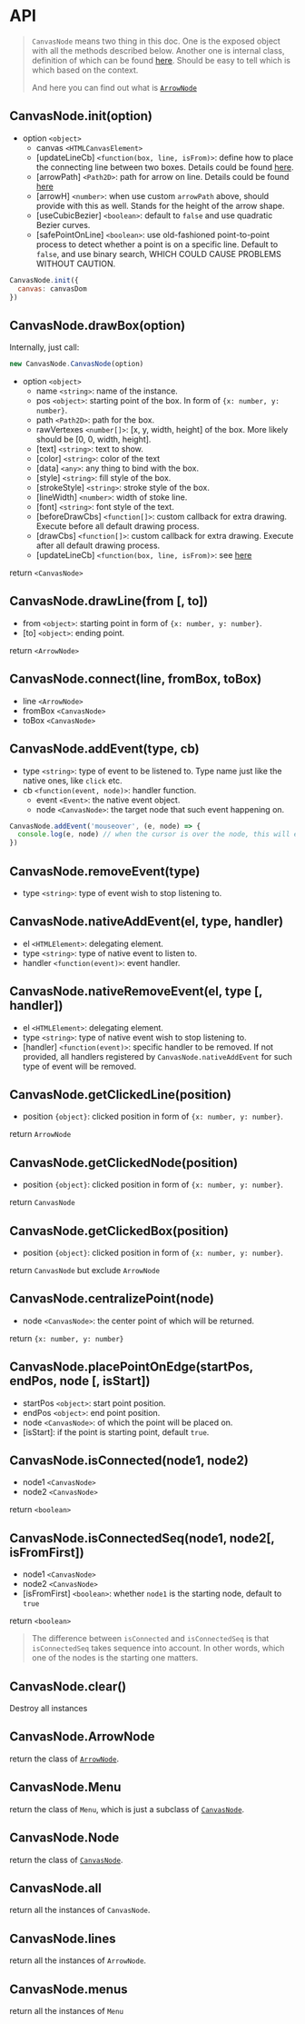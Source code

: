 # API

> `CanvasNode` means two thing in this doc.
> One is the exposed object with all the methods described below.
> Another one is internal class, definition of which can be found [here](./canvasNode.md).
> Should be easy to tell which is which based on the context.
>
> And here you can find out what is [`ArrowNode`](./line.md)

## CanvasNode.init(option)

* option `<object>`
  * canvas `<HTMLCanvasElement>`
  * [updateLineCb] `<function(box, line, isFrom)>`: define how to place the connecting line between two boxes.
    Details could be found [here](./updateLineCb.md).
  * [arrowPath] `<Path2D>`: path for arrow on line. Details could be found [here](./arrowPath.md)
  * [arrowH] `<number>`: when use custom `arrowPath` above, should provide with this as well. Stands for the height of the arrow shape.
  * [useCubicBezier] `<boolean>`: default to `false` and use quadratic Bezier curves.
  * [safePointOnLine] `<boolean>`: use old-fashioned point-to-point process to detect whether a point is on a specific line.
    Default to `false`, and use binary search, WHICH COULD CAUSE PROBLEMS WITHOUT CAUTION.

```js
CanvasNode.init({
  canvas: canvasDom
})
```

## CanvasNode.drawBox(option)

Internally, just call:

```js
new CanvasNode.CanvasNode(option)
```

* option `<object>`
  * name `<string>`: name of the instance.
  * pos `<object>`: starting point of the box. In form of `{x: number, y: number}`.
  * path `<Path2D>`: path for the box.
  * rawVertexes `<number[]>`: [x, y, width, height] of the box. More likely should be [0, 0, width, height].
  * [text] `<string>`: text to show.
  * [color] `<string>`: color of the text
  * [data] `<any>`: any thing to bind with the box.
  * [style] `<string>`: fill style of the box.
  * [strokeStyle] `<string>`: stroke style of the box.
  * [lineWidth] `<number>`: width of stoke line.
  * [font] `<string>`: font style of the text.
  * [beforeDrawCbs] `<function[]>`: custom callback for extra drawing. Execute before all default drawing process.
  * [drawCbs] `<function[]>`: custom callback for extra drawing. Execute after all default drawing process.
  * [updateLineCb] `<function(box, line, isFrom)>`: see [here](./updateLineCb.md)

return `<CanvasNode>`

## CanvasNode.drawLine(from [, to])

* from `<object>`: starting point in form of `{x: number, y: number}`.
* [to] `<object>`: ending point.

return `<ArrowNode>`

## CanvasNode.connect(line, fromBox, toBox)

* line `<ArrowNode>`
* fromBox `<CanvasNode>`
* toBox `<CanvasNode>`

## CanvasNode.addEvent(type, cb)

* type `<string>`: type of event to be listened to. Type name just like the native ones, like `click` etc.
* cb `<function(event, node)>`: handler function.
  * event `<Event>`: the native event object.
  * node `<CanvasNode>`: the target node that such event happening on.

```js
CanvasNode.addEvent('mouseover', (e, node) => {
  console.log(e, node) // when the cursor is over the node, this will execute
})
```

## CanvasNode.removeEvent(type)

* type `<string>`: type of event wish to stop listening to.

## CanvasNode.nativeAddEvent(el, type, handler)

* el `<HTMLElement>`: delegating element.
* type `<string>`: type of native event to listen to.
* handler `<function(event)>`: event handler.

## CanvasNode.nativeRemoveEvent(el, type [, handler])

* el `<HTMLElement>`: delegating element.
* type `<string>`: type of native event wish to stop listening to.
* [handler] `<function(event)>`: specific handler to be removed. If not provided, all handlers registered by `CanvasNode.nativeAddEvent` for such type of event will be removed.

## CanvasNode.getClickedLine(position)

* position `{object}`: clicked position in form of `{x: number, y: number}`.

return `ArrowNode`

## CanvasNode.getClickedNode(position)

* position `{object}`: clicked position in form of `{x: number, y: number}`.

return `CanvasNode`

## CanvasNode.getClickedBox(position)

* position `{object}`: clicked position in form of `{x: number, y: number}`.

return `CanvasNode` but exclude `ArrowNode`

## CanvasNode.centralizePoint(node)

* node `<CanvasNode>`: the center point of which will be returned.

return `{x: number, y: number}`

## CanvasNode.placePointOnEdge(startPos, endPos, node [, isStart])

* startPos `<object>`: start point position.
* endPos `<object>`: end point position.
* node `<CanvasNode>`: of which the point will be placed on.
* [isStart]: if the point is starting point, default `true`.

## CanvasNode.isConnected(node1, node2)

* node1 `<CanvasNode>`
* node2 `<CanvasNode>`

return `<boolean>`

## CanvasNode.isConnectedSeq(node1, node2[, isFromFirst])

* node1 `<CanvasNode>`
* node2 `<CanvasNode>`
* [isFromFirst] `<boolean>`: whether `node1` is the starting node, default to `true`

return `<boolean>`

> The difference between `isConnected` and `isConnectedSeq` is that
> `isConnectedSeq` takes sequence into account. In other words, which one of the nodes is
> the starting one matters.

## CanvasNode.clear()

Destroy all instances

## CanvasNode.ArrowNode

return the class of [`ArrowNode`](./line.md).

## CanvasNode.Menu

return the class of `Menu`, which is just a subclass of [`CanvasNode`](./canvasNode.md).

## CanvasNode.Node

return the class of [`CanvasNode`](./canvasNode.md).

## CanvasNode.all

return all the instances of `CanvasNode`.

## CanvasNode.lines

return all the instances of `ArrowNode`.

## CanvasNode.menus

return all the instances of `Menu`
